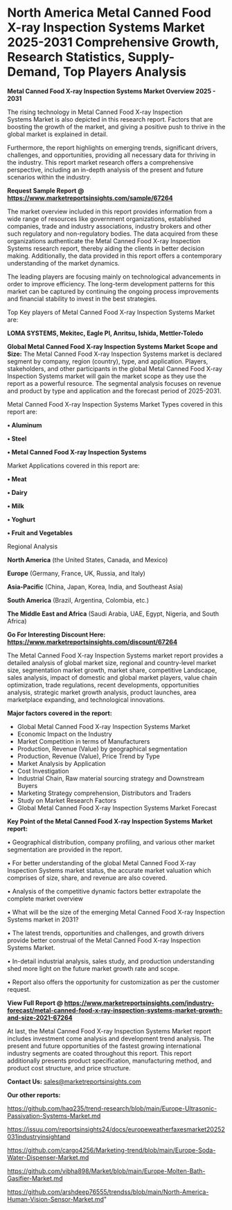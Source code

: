 # North America Metal Canned Food X-ray Inspection Systems Market 2025-2031 Comprehensive Growth, Research Statistics, Supply-Demand,  Top Players Analysis

<Strong> Metal Canned Food X-ray Inspection Systems Market Overview 2025 - 2031</strong>

The rising technology in Metal Canned Food X-ray Inspection Systems Market is also depicted in this research report. Factors that are boosting the growth of the market, and giving a positive push to thrive in the global market is explained in detail.

Furthermore, the report highlights on emerging trends, significant drivers, challenges, and opportunities, providing all necessary data for thriving in the industry. This report market research offers a comprehensive perspective, including an in-depth analysis of the present and future scenarios within the industry.

<strong>Request Sample Report @ <a href=https://www.marketreportsinsights.com/sample/67264>https://www.marketreportsinsights.com/sample/67264</a></strong>

The market overview included in this report provides information from a wide range of resources like government organizations, established companies, trade and industry associations, industry brokers and other such regulatory and non-regulatory bodies. The data acquired from these organizations authenticate the Metal Canned Food X-ray Inspection Systems research report, thereby aiding the clients in better decision making. Additionally, the data provided in this report offers a contemporary understanding of the market dynamics.

The leading players are focusing mainly on technological advancements in order to improve efficiency. The long-term development patterns for this market can be captured by continuing the ongoing process improvements and financial stability to invest in the best strategies.

Top Key players of Metal Canned Food X-ray Inspection Systems Market are:

<strong>LOMA SYSTEMS, Mekitec, Eagle PI, Anritsu, Ishida, Mettler-Toledo</strong>

<strong><b>Global Metal Canned Food X-ray Inspection Systems Market Scope and Size:</b></strong>
The Metal Canned Food X-ray Inspection Systems market is declared segment by company, region (country), type, and application. Players, stakeholders, and other participants in the global Metal Canned Food X-ray Inspection Systems market will gain the market scope as they use the report as a powerful resource. The segmental analysis focuses on revenue and product by type and application and the forecast period of 2025-2031.

Metal Canned Food X-ray Inspection Systems Market Types covered in this report are:

<strong>• Aluminum

• Steel

• Metal Canned Food X-ray Inspection Systems</strong>

Market Applications covered in this report are:

<strong>• Meat

• Dairy

• Milk

• Yoghurt

• Fruit and Vegetables</strong> 

Regional Analysis

<strong>North America</strong> (the United States, Canada, and Mexico)

<strong>Europe</strong> (Germany, France, UK, Russia, and Italy)

<strong>Asia-Pacific</strong> (China, Japan, Korea, India, and Southeast Asia)

<strong>South America</strong> (Brazil, Argentina, Colombia, etc.)

<strong>The Middle East and Africa</strong> (Saudi Arabia, UAE, Egypt, Nigeria, and South Africa)

<strong>Go For Interesting Discount Here: <a href=https://www.marketreportsinsights.com/discount/67264>https://www.marketreportsinsights.com/discount/67264</a></strong>

The Metal Canned Food X-ray Inspection Systems market report provides a detailed analysis of global market size, regional and country-level market size, segmentation market growth, market share, competitive Landscape, sales analysis, impact of domestic and global market players, value chain optimization, trade regulations, recent developments, opportunities analysis, strategic market growth analysis, product launches, area marketplace expanding, and technological innovations.

<strong><b>Major factors covered in the report:</b></strong>
<ul>
  <li>Global Metal Canned Food X-ray Inspection Systems Market </li>
  <li>Economic Impact on the Industry</li>
  <li>Market Competition in terms of Manufacturers</li>
  <li>Production, Revenue (Value) by geographical segmentation</li>
  <li>Production, Revenue (Value), Price Trend by Type</li>
  <li>Market Analysis by Application</li>
  <li>Cost Investigation</li>
  <li>Industrial Chain, Raw material sourcing strategy and Downstream Buyers</li>
  <li>Marketing Strategy comprehension, Distributors and Traders</li>
  <li>Study on Market Research Factors</li>
  <li>Global Metal Canned Food X-ray Inspection Systems Market Forecast</li>
</ul>

<strong><b>Key Point of the Metal Canned Food X-ray Inspection Systems Market report:</b></strong>

• Geographical distribution, company profiling, and various other market segmentation are provided in the report.

• For better understanding of the global Metal Canned Food X-ray Inspection Systems market status, the accurate market valuation which comprises of size, share, and revenue are also covered.

• Analysis of the competitive dynamic factors better extrapolate the complete market overview

• What will be the size of the emerging Metal Canned Food X-ray Inspection Systems market in 2031?

• The latest trends, opportunities and challenges, and growth drivers provide better construal of the Metal Canned Food X-ray Inspection Systems Market.

• In-detail industrial analysis, sales study, and production understanding shed more light on the future market growth rate and scope.

• Report also offers the opportunity for customization as per the customer request.

<strong><b>View Full Report @ <a href=https://www.marketreportsinsights.com/industry-forecast/metal-canned-food-x-ray-inspection-systems-market-growth-and-size-2021-67264>https://www.marketreportsinsights.com/industry-forecast/metal-canned-food-x-ray-inspection-systems-market-growth-and-size-2021-67264</a></b></strong>


At last, the Metal Canned Food X-ray Inspection Systems Market report includes investment come analysis and development trend analysis. The present and future opportunities of the fastest growing international industry segments are coated throughout this report. This report additionally presents product specification, manufacturing method, and product cost structure, and price structure.

<strong>Contact Us:</strong>
sales@marketreportsinsights.com

<strong>Our other reports:</strong>

<a href=https://github.com/haq235/trend-research/blob/main/Europe-Ultrasonic-Passivation-Systems-Market.md>https://github.com/haq235/trend-research/blob/main/Europe-Ultrasonic-Passivation-Systems-Market.md</a>

<a href=https://issuu.com/reportsinsights24/docs/europeweatherfaxesmarket20252031industryinsightand>https://issuu.com/reportsinsights24/docs/europeweatherfaxesmarket20252031industryinsightand</a>

<a href=https://github.com/cargo4256/Marketing-trend/blob/main/Europe-Soda-Water-Dispenser-Market.md>https://github.com/cargo4256/Marketing-trend/blob/main/Europe-Soda-Water-Dispenser-Market.md</a>

<a href=https://github.com/vibha898/Market/blob/main/Europe-Molten-Bath-Gasifier-Market.md>https://github.com/vibha898/Market/blob/main/Europe-Molten-Bath-Gasifier-Market.md</a>

<a href=https://github.com/arshdeep76555/trendss/blob/main/North-America-Human-Vision-Sensor-Market.md>https://github.com/arshdeep76555/trendss/blob/main/North-America-Human-Vision-Sensor-Market.md</a>"
